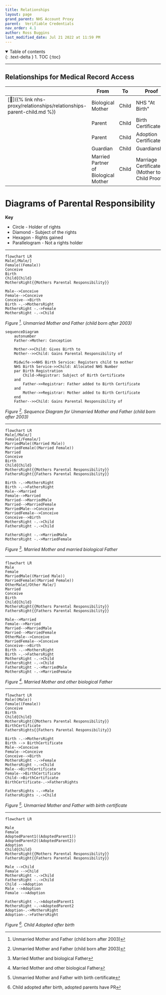 ```yaml
---
title: Relationships
layout: page
grand_parent: NHS Account Proxy
parent:  Verifiable Credentials
nav_order: 4.1
author: Ross Buggins
last_modified_date: Jul 21 2022 at 11:59 PM
---
```




<details open markdown="block">
  <summary>
    Table of contents
  </summary>
  {: .text-delta }
1. TOC
{:toc}
</details>

<hr/>

## Relationships for Medical Record Access

|                                                                         | From                                 | To    | Proof                                          | Issuer |
| ----------------------------------------------------------------------- | ------------------------------------ | ----- | ---------------------------------------------- | ------ |
| [🔗]({% link nhs-proxy/relationships/relationships-parent-child.md %}) | Biological Mother                    | Child | NHS "At Birth"                                 | NHS    |
|                                                                         | Parent                               | Child | Birth Certificate                              | GRO    |
|                                                                         | Parent                               | Child | Adoption Certificate                           | GRO    |
|                                                                         | Guardian                             | Child | Guardianship                                   | ???    |
|                                                                         | Married Partner of Biological Mother | Child | Marriage Certificate + (Mother to Child Proof) | GRO    |

# Diagrams of Parental Responsibility
**Key**
- Circle - Holder of rights
- Diamond - Subject of the rights
- Hexagon - Rights gained
- Parallelogram - Not a rights holder  
 ---

```mermaid
flowchart LR
Male[/Male/]
Female((Female))
Conceive
Birth
Child{Child}
MothersRight{{Mothers Parental Responsibility}}

Male-->Conceive
Female-->Conceive
Conceive-->Birth
Birth -.->MothersRight
MothersRight -.->Female
MothersRight -.->Child
```
*Figure [^motherFatherUnmarried].  Unmarried Mother and Father  (child born after 2003)* 


```mermaid
sequenceDiagram
    autonumber
    Father->Mother: Conception

    Mother->>Child: Gives Birth to
    Mother-->>Child: Gains Parental Responsibility of
    
    Midwife->>NHS Birth Service: Registers child to mother
    NHS Birth Service->>Child: Allocated NHS Number
    par Birth Registration
        Child->Registrar: Subject of Birth Certificate 
    and 
        Father->>Registrar: Father added to Birth Certificate
    and
        Mother->>Registrar: Mother added to Birth Certificate
    end  
    Father-->>Child: Gains Parental Responsibility of
```
*Figure [^motherFatherUnmarried].  Sequence Diagram for Unmarried Mother and Father  (child born after 2003)* 



---
```mermaid
flowchart LR
Male[/Male/]
Female[/Female/]
MarriedMale((Married Male))
MarriedFemale((Married Female))
Married
Conceive
Birth
Child{Child}
MothersRight{{Mothers Parental Responsibility}}
FathersRight{{Fathers Parental Responsibility}}

Birth -.->MothersRight
Birth -.->FathersRight
Male-->Married
Female-->Married
Married-->MarriedMale
Married-->MarriedFemale
MarriedMale-->Conceive
MarriedFemale-->Conceive
Conceive-->Birth
MothersRight -.->Child
FathersRight -.->Child

FathersRight -.->MarriedMale
MothersRight -.->MarriedFemale
```
*Figure [^marriedmotherandfather].  Married Mother and married biological Father* 

---
```mermaid
flowchart LR
Male
Female
MarriedMale((Married Male))
MarriedFemale((Married Female))
OtherMale[/Other Male/]
Married
Conceive
Birth
Child{Child}
MothersRight{{Mothers Parental Responsibility}}
FathersRight{{Fathers Parental Responsibility}}

Male-->Married
Female-->Married
Married-->MarriedMale
Married-->MarriedFemale
OtherMale-->Conceive
MarriedFemale-->Conceive
Conceive-->Birth
Birth -.->MothersRight
Birth -.->FathersRight
MothersRight -.->Child
FathersRight -.->Child
FathersRight -.->MarriedMale
MothersRight -.->MarriedFemale
```
*Figure [^marriedmotherandotherfather].  Married Mother and other biological Father* 

---

```mermaid
flowchart LR
Male((Male))
Female((Female))
Conceive
Birth
Child{Child}
MothersRight{{Mothers Parental Responsibility}}
BirthCertificate
FathersRights{{Fathers Parental Responsibility}}

Birth -.->MothersRight
Birth --> BirthCertificate
Male-->Conceive
Female-->Conceive
Conceive-->Birth
MothersRight -.->Female
MothersRight -.->Child
Male-->BirthCertificate
Female-->BirthCertificate
Child-->BirthCertificate
BirthCertificate-.->FathersRights

FathersRights -.->Male
FathersRights -.->Child
```
*Figure [^motherFatherUnmarried-with-birth-cert].  Unmarried Mother and Father with birth certificate* 

---
```mermaid
flowchart LR

Male
Female
AdoptedParent1((AdoptedParent1))
AdoptedParent2((AdoptedParent2))
Adoption
Child{Child}
MothersRight{{Mothers Parental Responsibility}}
FathersRight{{Fathers Parental Responsibility}}

Male -->Child
Female -->Child
MothersRight -.->Child
FathersRight -.->Child
Child -->Adoption
Male -->Adoption
Female -->Adoption

FathersRight -.->AdoptedParent1
MothersRight -.->AdoptedParent2
Adoption-.->MothersRight
Adoption-.->FathersRight
```
*Figure [^adopted].  Child Adopted after birth* 






[^motherFatherUnmarried]: Unmarried Mother and Father (child born after 2003)
[^marriedmotherandfather]: Married Mother and biological Father
[^marriedmotherandotherfather]: Married Mother and other biological Father
[^motherFatherUnmarried-with-birth-cert]:  Unmarried Mother and Father with birth certificate
[^adopted]:  Child adopted after birth, adopted parents have PR